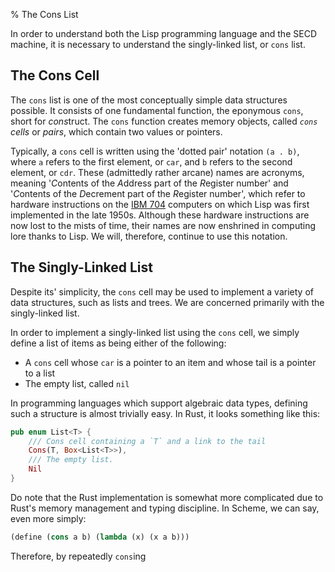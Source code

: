 % The Cons List

In order to understand both the Lisp programming language and the SECD machine, it is necessary to understand the singly-linked list, or `cons` list. 

## The Cons Cell

The `cons` list is one of the most conceptually simple data structures possible. It consists of one fundamental function, the eponymous `cons`, short for <i>cons</i>truct. The `cons` function creates memory objects, called _`cons` cells_ or _pairs_, which contain two values or pointers.

Typically, a `cons` cell is written using the 'dotted pair' notation `(a . b)`, where `a` refers to the first element, or `car`, and `b` refers to the second element, or `cdr`. These (admittedly rather arcane) names are acronyms, meaning '<i>C</i>ontents of the <i>A</i>ddress part of the <i>R</i>egister number' and '<i>C</i>ontents of the <i>D</i>ecrement part of the <i>R</i>egister number', which refer to hardware instructions on the [IBM 704](http://en.wikipedia.org/wiki/IBM_704) computers on which Lisp was first implemented in the late 1950s. Although these hardware instructions are now lost to the mists of time, their names are now enshrined in computing lore thanks to Lisp. We will, therefore, continue to use this notation.

## The Singly-Linked List

Despite its' simplicity, the `cons` cell may be used to implement a variety of data structures, such as lists and trees. We are concerned primarily with the singly-linked list.

In order to implement a singly-linked list using the `cons` cell, we simply define a list of items as being either of the following:

+ A `cons` cell whose `car` is a pointer to an item and whose tail is a pointer to a list
+ The empty list, called `nil`

In programming languages which support algebraic data types, defining such a structure is almost trivially easy. In Rust, it looks something like this:

```rust
pub enum List<T> {
    /// Cons cell containing a `T` and a link to the tail
    Cons(T, Box<List<T>>),
    /// The empty list.
    Nil
}
```

Do note that the Rust implementation is somewhat more complicated due to Rust's memory management and typing discipline. In Scheme, we can say, even more simply:

```scheme
(define (cons a b) (lambda (x) (x a b)))
```

Therefore, by repeatedly `cons`ing 